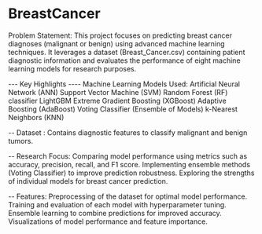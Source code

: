 # BreastCancer

Problem Statement:
This project focuses on predicting breast cancer diagnoses (malignant or benign) using advanced machine learning techniques. It leverages a dataset (Breast_Cancer.csv) containing patient diagnostic information and evaluates the performance of eight machine learning models for research purposes.

--- Key Highlights ----
Machine Learning Models Used:
Artificial Neural Network (ANN)
Support Vector Machine (SVM)
Random Forest (RF) classifier
LightGBM
Extreme Gradient Boosting (XGBoost)
Adaptive Boosting (AdaBoost)
Voting Classifier (Ensemble of Models)
k-Nearest Neighbors (KNN)

-- Dataset : Contains diagnostic features to classify malignant and benign tumors.

-- Research Focus:
Comparing model performance using metrics such as accuracy, precision, recall, and F1 score.
Implementing ensemble methods (Voting Classifier) to improve prediction robustness.
Exploring the strengths of individual models for breast cancer prediction.

-- Features:
Preprocessing of the dataset for optimal model performance.
Training and evaluation of each model with hyperparameter tuning.
Ensemble learning to combine predictions for improved accuracy.
Visualizations of model performance and feature importance.

